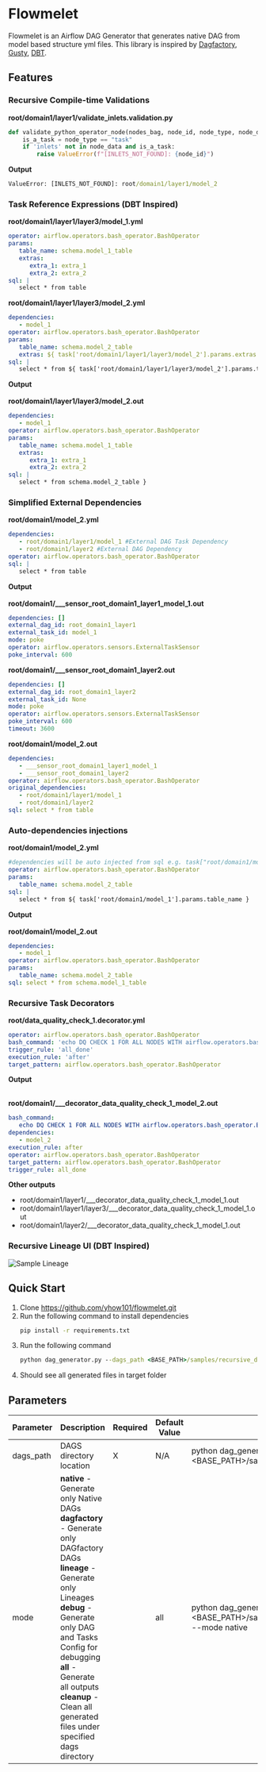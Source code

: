 # Flowmelet

Flowmelet is an Airflow DAG Generator that generates native DAG from model based structure yml files.
This library is inspired by [Dagfactory](https://github.com/ajbosco/dag-factory), [Gusty](https://github.com/pipeline-tools/gusty), [DBT](https://www.getdbt.com).


## Features

### Recursive Compile-time Validations
**root/domain1/layer1/validate_inlets.validation.py**
```python
def validate_python_operator_node(nodes_bag, node_id, node_type, node_data):
    is_a_task = node_type == "task"
    if 'inlets' not in node_data and is_a_task:
        raise ValueError(f"[INLETS_NOT_FOUND]: {node_id}")
```

**Output**
```cmd
ValueError: [INLETS_NOT_FOUND]: root/domain1/layer1/model_2
```
### Task Reference Expressions (DBT Inspired)

**root/domain1/layer1/layer3/model_1.yml**
```yml
operator: airflow.operators.bash_operator.BashOperator
params:
   table_name: schema.model_1_table
   extras:
      extra_1: extra_1
      extra_2: extra_2
sql: |
   select * from table
```

**root/domain1/layer1/layer3/model_2.yml**
```yml
dependencies:
   - model_1
operator: airflow.operators.bash_operator.BashOperator
params:
   table_name: schema.model_2_table
   extras: ${ task['root/domain1/layer1/layer3/model_2'].params.extras }
sql: |
   select * from ${ task['root/domain1/layer1/layer3/model_2'].params.table_name }
```

**Output** <br /><br />
**root/domain1/layer1/layer3/model_2.out**
```yml
dependencies:
   - model_1
operator: airflow.operators.bash_operator.BashOperator
params:
   table_name: schema.model_1_table
   extras:
      extra_1: extra_1
      extra_2: extra_2
sql: |
   select * from schema.model_2_table }
```

### Simplified External Dependencies
**root/domain1/model_2.yml**
```yml
dependencies:
   - root/domain1/layer1/model_1 #External DAG Task Dependency
   - root/domain1/layer2 #External DAG Dependency
operator: airflow.operators.bash_operator.BashOperator
sql: |
   select * from table

```
**Output** <br /><br />
**root/domain1/___sensor_root_domain1_layer1_model_1.out**
```yml
dependencies: []
external_dag_id: root_domain1_layer1
external_task_id: model_1
mode: poke
operator: airflow.operators.sensors.ExternalTaskSensor
poke_interval: 600

```
**root/domain1/___sensor_root_domain1_layer2.out**
```yml
dependencies: []
external_dag_id: root_domain1_layer2
external_task_id: None
mode: poke
operator: airflow.operators.sensors.ExternalTaskSensor
poke_interval: 600
timeout: 3600
```

**root/domain1/model_2.out**
```yml
dependencies:
   - ___sensor_root_domain1_layer1_model_1
   - ___sensor_root_domain1_layer2
operator: airflow.operators.bash_operator.BashOperator
original_dependencies:
   - root/domain1/layer1/model_1
   - root/domain1/layer2
sql: select * from table
```

### Auto-dependencies injections
**root/domain1/model_2.yml**
```yml
#dependencies will be auto injected from sql e.g. task["root/domain1/model_1"].params.table_name
operator: airflow.operators.bash_operator.BashOperator
params:
   table_name: schema.model_2_table
sql: |
   select * from ${ task['root/domain1/model_1'].params.table_name }
```
**Output** <br /><br />
**root/domain1/model_2.out**
```yml
dependencies:
   - model_1
operator: airflow.operators.bash_operator.BashOperator
params:
   table_name: schema.model_2_table
sql: select * from schema.model_1_table
```

### Recursive Task Decorators
**root/data_quality_check_1.decorator.yml**
```yml
operator: airflow.operators.bash_operator.BashOperator
bash_command: 'echo DQ CHECK 1 FOR ALL NODES WITH airflow.operators.bash_operator.BashOperator..  DETECTED_TASK: ${task.task_id}...'
trigger_rule: 'all_done'
execution_rule: 'after'
target_pattern: airflow.operators.bash_operator.BashOperator
```
**Output** <br /><br />

**root/domain1/___decorator_data_quality_check_1_model_2.out**
```yml
bash_command:
   echo DQ CHECK 1 FOR ALL NODES WITH airflow.operators.bash_operator.BashOperator..  DETECTED_TASK: model_2...
dependencies:
   - model_2
execution_rule: after
operator: airflow.operators.bash_operator.BashOperator
target_pattern: airflow.operators.bash_operator.BashOperator
trigger_rule: all_done
```
**Other outputs**
- root/domain1/layer1/___decorator_data_quality_check_1_model_1.out
- root/domain1/layer1/layer3/___decorator_data_quality_check_1_model_1.out
- root/domain1/layer2/___decorator_data_quality_check_1_model_1.out

### Recursive Lineage UI (DBT Inspired)
![Sample Lineage](./static/lineage.png)

## Quick Start

1. Clone https://github.com/yhow101/flowmelet.git
2. Run the following command to install dependencies
    ```cmd
    pip install -r requirements.txt
    ```
3. Run the following command
    ```cmd
    python dag_generator.py --dags_path <BASE_PATH>/samples/recursive_decorators
    ```
4. Should see all generated files in target folder

## Parameters

| Parameter | Description                                                                                                                                                                                                                                                                                    | Required | Default Value | Sample                                                                                |
|-----------|------------------------------------------------------------------------------------------------------------------------------------------------------------------------------------------------------------------------------------------------------------------------------------------------| ----------|---------------|---------------------------------------------------------------------------------------| 
| dags_path | DAGS directory location                                                                                                                                                                                                                                                                        | X | N/A           | python dag_generatory --dags_path <BASE_PATH>/samples/recursive_decorators               |
| mode      | **native** - Generate only Native DAGs<br/> **dagfactory** - Generate only DAGfactory DAGs<br/> **lineage** - Generate only Lineages<br/> **debug** - Generate only DAG and Tasks Config for debugging<br/> **all** - Generate all outputs<br/> **cleanup** - Clean all generated files under specified dags directory | | all           | python dag_generatory --dags_path <BASE_PATH>/samples/recursive_decorators --mode native |

